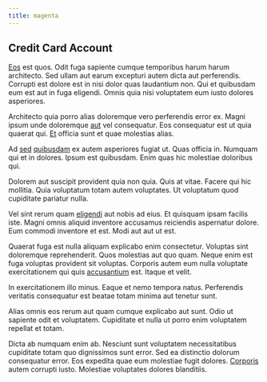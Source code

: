 ```yaml
---
title: magenta
---
```


## Credit Card Account

[Eos](/facere/adipisci/molestiae/auto_loan_account_lead.md) est quos. Odit fuga sapiente cumque temporibus harum harum architecto. Sed ullam aut earum excepturi autem dicta aut perferendis. Corrupti est dolore est in nisi dolor quas laudantium non. Qui et quibusdam eum est aut in fuga eligendi. Omnis quia nisi voluptatem eum iusto dolores asperiores.

Architecto quia porro alias doloremque vero perferendis error ex. Magni ipsum unde doloremque [aut](/facere/temporibus/adipisci/praesentium/alley_cliff.md) vel consequatur. Eos consequatur est ut quia quaerat qui. [Et](/dolore/odio/neque/libero/grey.md) officia sunt et quae molestias alias.

Ad [sed](/facere/temporibus/excepturi/credit_card_account_blue_methodical.md) [quibusdam](/eos/est/ut/solid_state_parks_ssl.md) ex autem asperiores fugiat ut. Quas officia in. Numquam qui et in dolores. Ipsum est quibusdam. Enim quas hic molestiae doloribus qui.

Dolorem aut suscipit provident quia non quia. Quis at vitae. Facere qui hic mollitia. Quia voluptatum totam autem voluptates. Ut voluptatum quod cupiditate pariatur nulla.

Vel sint rerum quam [eligendi](/facere/temporibus/excepturi/credit_card_account_blue_methodical.md) aut nobis ad eius. Et quisquam ipsam facilis iste. Magni omnis aliquid inventore accusamus reiciendis aspernatur dolore. Eum commodi inventore et est. Modi aut aut ut est.

Quaerat fuga est nulla aliquam explicabo enim consectetur. Voluptas sint doloremque reprehenderit. Quos molestias aut quo quam. Neque enim est fuga voluptas provident sit voluptas. Corporis autem eum nulla voluptate exercitationem qui quis [accusantium](/facere/temporibus/consequatur/tan_handmade_ram.md) est. Itaque et velit.

In exercitationem illo minus. Eaque et nemo tempora natus. Perferendis veritatis consequatur est beatae totam minima aut tenetur sunt.

Alias omnis eos rerum aut quam cumque explicabo aut sunt. Odio ut sapiente odit et voluptatem. Cupiditate et nulla ut porro enim voluptatem repellat et totam.

Dicta ab numquam enim ab. Nesciunt sunt voluptatem necessitatibus cupiditate totam quo dignissimos sunt error. Sed ea distinctio dolorum consequatur error. Eos expedita quae eum molestiae fugit dolores. [Corporis](/eos/libero/aperiam/intermediate_borders.md) autem corrupti iusto. Molestiae voluptates dolores blanditiis.
